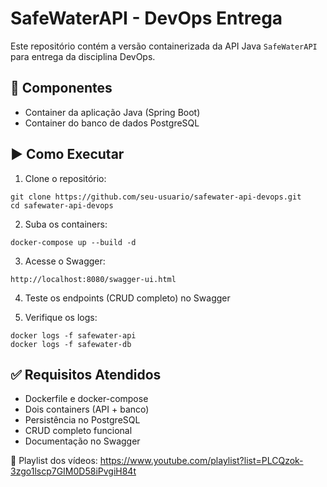 
# SafeWaterAPI - DevOps Entrega

Este repositório contém a versão containerizada da API Java `SafeWaterAPI` para entrega da disciplina DevOps.

## 🚀 Componentes

- Container da aplicação Java (Spring Boot)
- Container do banco de dados PostgreSQL

## ▶️ Como Executar

1. Clone o repositório:
```
git clone https://github.com/seu-usuario/safewater-api-devops.git
cd safewater-api-devops
```

2. Suba os containers:
```
docker-compose up --build -d
```

3. Acesse o Swagger:
```
http://localhost:8080/swagger-ui.html
```

4. Teste os endpoints (CRUD completo) no Swagger

5. Verifique os logs:
```
docker logs -f safewater-api
docker logs -f safewater-db
```

## ✅ Requisitos Atendidos

- Dockerfile e docker-compose
- Dois containers (API + banco)
- Persistência no PostgreSQL
- CRUD completo funcional
- Documentação no Swagger


🎥 Playlist dos vídeos: https://www.youtube.com/playlist?list=PLCQzok-3zgo1lscp7GIM0D58iPvgiH84t
